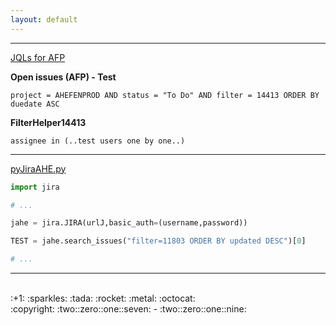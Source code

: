 ```yaml
---
layout: default
---
```


* * * 

[JQLs for AFP](https://github.com/AHEsadikkuzu/pyJiraAHE/blob/master/JQLs_for_AFP.md#jqls-for-afp)

**Open issues (AFP) - Test**
```
project = AHEFENPROD AND status = "To Do" AND filter = 14413 ORDER BY duedate ASC
```

**FilterHelper14413**
```
assignee in (..test users one by one..)
```

* * * 

 [pyJiraAHE.py](https://github.com/AHEsadikkuzu/pyJiraAHE/blob/master/pyJiraAHE.py) 
```python
import jira

# ...

jahe = jira.JIRA(urlJ,basic_auth=(username,password))

TEST = jahe.search_issues("filter=11803 ORDER BY updated DESC")[0]

# ...
```

* * * 


<br/>
:+1: :sparkles: :tada: :rocket: :metal: :octocat: <br/>
:copyright: :two::zero::one::seven: - :two::zero::one::nine: 
